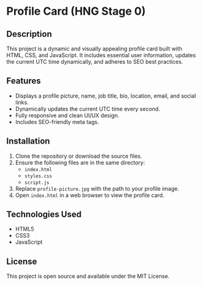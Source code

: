 # Profile Card (HNG Stage 0)

## Description
This project is a dynamic and visually appealing profile card built with HTML, CSS, and JavaScript. It includes essential user information, updates the current UTC time dynamically, and adheres to SEO best practices.

## Features
- Displays a profile picture, name, job title, bio, location, email, and social links.
- Dynamically updates the current UTC time every second.
- Fully responsive and clean UI/UX design.
- Includes SEO-friendly meta tags.

## Installation
1. Clone the repository or download the source files.
2. Ensure the following files are in the same directory:
   - `index.html`
   - `styles.css`
   - `script.js`
3. Replace `profile-picture.jpg` with the path to your profile image.
4. Open `index.html` in a web browser to view the profile card.

## Technologies Used
- HTML5
- CSS3
- JavaScript

## License
This project is open source and available under the MIT License.

